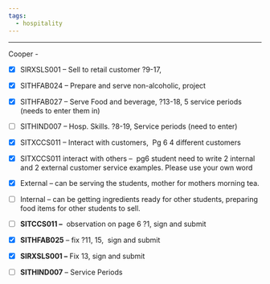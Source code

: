 ```yaml
---
tags:
  - hospitality
---
```

___

Cooper - 
- [x] SIRXSLS001 – Sell to retail customer ?9-17,  
- [x] SITHFAB024 – Prepare and serve non-alcoholic, project  
- [x] SITHFAB027 – Serve Food and beverage, ?13-18, 5 service periods (needs to enter them in)  
- [ ] SITHIND007 – Hosp. Skills. ?8-19, Service periods (need to enter)  
- [x] SITXCCS011 – Interact with customers,  Pg 6 4 different customers  
- [x] SITXCCS011 interact with others –  pg6 student need to write 2 internal and 2 external customer service examples. Please use your own word  
- [x] External – can be serving the students, mother for mothers morning tea.  
- [ ] Internal – can be getting ingredients ready for other students, preparing food items for other students to sell.


- [ ] **SITCCS011 –**  observation on page 6 ?1, sign and submit  
- [x] **SITHFAB025** – fix ?11, 15,  sign and submit  
- [x] **SIRXSLS001 –** Fix 13, sign and submit  
- [ ] **SITHIND007** – Service Periods

